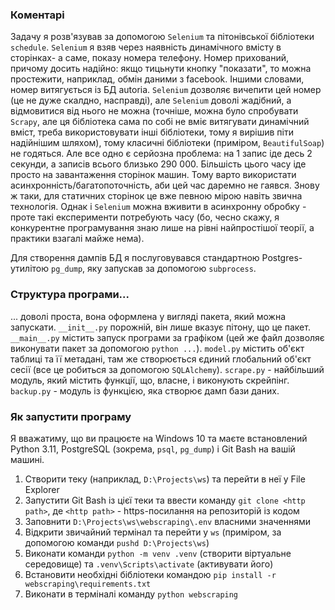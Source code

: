 ### Коментарі
Задачу я розв'язував за допомогою `Selenium` та пітонівської бібліотеки `schedule`. `Selenium` я взяв через наявність динамічного вмісту в сторінках- а саме, показу номера телефону. Номер прихований, причому досить надійно: якщо тицьнути кнопку "показати", то можна простежити, наприклад, обмін даними з facebook. Іншими словами, номер витягується із БД autoria. `Selenium` дозволяє вичепити цей номер (це не дуже скалдно, насправді), але `Selenium` доволі жадібний, а відмовитися від нього не можна (точніше, можна було спробувати `Scrapy`, але ця бібліотека сама по собі не вміє витягувати динамічний вміст, треба використовувати інші бібліотеки, тому я вирішив піти надійнішим шляхом), тому класичні бібліотеки (приміром, `BeautifulSoap`) не годяться. Але все одно є серйозна проблема: на 1 запис іде десь 2 секунди, а записів всього близько 290 000. Більшість цього часу іде просто на завантаження сторінок машин. Тому варто використати асинхронність/багатопоточність, аби цей час даремно не гаявся. Знову ж таки, для статичних сторінок це вже певною мірою навіть звична технологія. Однак і `Selenium` можна вживити в асинхронну обробку - проте такі експерименти потребують часу (бо, чесно скажу, я конкурентне програмування знаю лише на рівні найпростішої теорії, а практики взагалі майже нема).

Для створення дампів БД я послуговувався стандартною Postgres-утилітою `pg_dump`, яку запускав за допомогою `subprocess`.

### Структура програми...
... доволі проста, вона оформлена у вигляді пакета, який можна запускати.  `__init__.py` порожній, він лише вказує пітону, що це пакет. `__main__.py` містить запуск програми за графіком (цей же файл дозволяє виконувати пакет за допомогою `python ...`). `model.py` містить об'єкт таблиці та її метадані, там же створюється єдиний глобальний об'єкт сесії (все це робиться за допомогою `SQLAlchemy`). `scrape.py` - найбільший модуль, який містить функції, що, власне, і виконують скрейпінг. `backup.py` - модуль із функцією, яка створює дамп бази даних.
### Як запустити програму
Я вважатиму, що ви працюєте на Windows 10 та маєте встановлений Python 3.11, PostgreSQL (зокрема, `psql`, `pg_dump`) і Git Bash на вашій машині.
1. Створити теку (наприклад, `D:\Projects\ws`) та перейти в неї у File Explorer
2. Запустити Git Bash із цієї теки та ввести команду `git clone <http path>`, де `<http path>` - https-посилання на репозиторій із кодом
3. Заповнити `D:\Projects\ws\webscraping\.env` власними значеннями
4. Відкрити звичайний термінал та перейти у `ws` (приміром, за допомогою команди `pushd D:\Projects\ws`) 
5. Виконати команди `python -m venv .venv` (створити віртуальне середовище) та `.venv\Scripts\activate` (активувати його)
6. Встановити необхідні бібліотеки командою `pip install -r webscraping\requirements.txt`
7. Виконати в терміналі команду `python webscraping`

   
